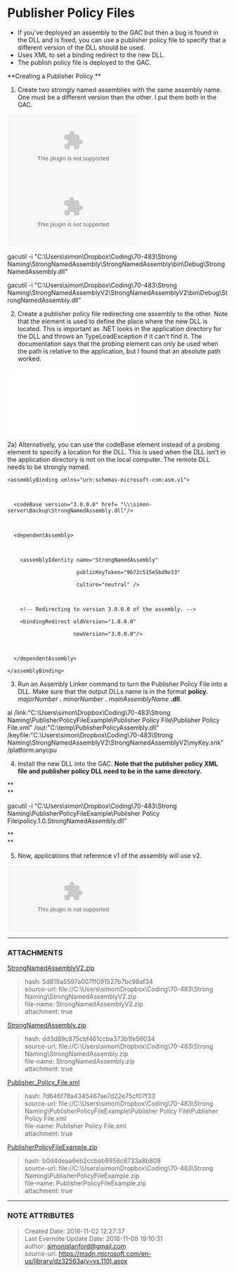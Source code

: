 # Publisher Policy Files

  * If you've deployed an assembly to the GAC but then a bug is found in the DLL and is fixed, you can use a publisher policy file to specify that a different version of the DLL should be used.
  * Uses XML to set a binding redirect to the new DLL.
  * The publish policy file is deployed to the GAC.

  

  

 **Creating a Publisher Policy  **

  

1) Create two strongly named assemblies with the same assembly name. One must
be a different version than the other. I put them both in the GAC.

  

![noteattachment1][dd3d89c875cbf461ccba373b1fe56034]
![noteattachment2][5d818a5597a007ff091527b7bc98af34]

  

gacutil -i "C:\Users\simon\Dropbox\Coding\70-483\Strong
Naming\StrongNamedAssembly\StrongNamedAssembly\bin\Debug\StrongNamedAssembly.dll"

gacutil -i "C:\Users\simon\Dropbox\Coding\70-483\Strong
Naming\StrongNamedAssemblyV2\StrongNamedAssemblyV2\bin\Debug\StrongNamedAssembly.dll"

  

  

2) Create a publisher policy file redirecting one assembly to the other. Note
that the <probing/> element is used to define the place where the new DLL is
located. This is important as .NET looks in the application directory for the
DLL and throws an TypeLoadException if it can't find it. The documentation
says that the probing element can only be used when the path is relative to
the application, but I found that an absolute path worked.

  

![noteattachment3][7d646f78a4345467ae7d22e75cf07f33]

  

2a) Alternatively, you can use the codeBase element instead of a probing
element to specify a location for the DLL. This is used when the DLL isn't in
the application directory is not on the local computer. The remote DLL needs
to be strongly named.

  

<?xml version="1.0" encoding="utf-8"?>

<configuration>

  <runtime>

    <assemblyBinding xmlns="urn:schemas-microsoft-com:asm.v1">

  

      <codeBase version="3.0.0.0" href= "\\\simon-server\Backup\StrongNamedAssembly.dll"/>

  

      <dependentAssembly>

  

        <assemblyIdentity name="StrongNamedAssembly"

                          publicKeyToken="9b72c515e5bd9e33"

                          culture="neutral" />

  

        <!-- Redirecting to version 3.0.0.0 of the assembly. -->

        <bindingRedirect oldVersion="1.0.0.0"

                         newVersion="3.0.0.0"/>

  

      </dependentAssembly>

    </assemblyBinding>

  </runtime>

</configuration>

  

3) Run an Assembly Linker command to turn the Publisher Policy File into a
DLL. Make sure that the output DLLs name is in the format **policy.**
_majorNumber_ **.** _minorNumber_ **.** _mainAssemblyName_ **.dll**.

  

al /link:"C:\Users\simon\Dropbox\Coding\70-483\Strong
Naming\PublisherPolicyFileExample\Publisher Policy File\Publisher Policy
File.xml" /out:"C:\temp\PublisherPolicyAssembly.dll"
/keyfile:"C:\Users\simon\Dropbox\Coding\70-483\Strong
Naming\StrongNamedAssemblyV2\StrongNamedAssemblyV2\myKey.snk" /platform:anycpu  



4) Install the new DLL into the GAC. **Note that the publisher policy XML file
and publisher policy DLL need to be in the same directory.**

 **  
**

gacutil -i "C:\Users\simon\Dropbox\Coding\70-483\Strong
Naming\PublisherPolicyFileExample\Publisher Policy
File\policy.1.0.StrongNamedAssembly.dll"

 **  
**

5) Now, applications that reference v1 of the assembly will use v2.

  

 **![noteattachment4][b0d4deaa6eb2ccbab9956c6733a8b808]**

  


---
### ATTACHMENTS
[5d818a5597a007ff091527b7bc98af34]: media/StrongNamedAssemblyV2.zip
[StrongNamedAssemblyV2.zip](media/StrongNamedAssemblyV2.zip)
>hash: 5d818a5597a007ff091527b7bc98af34  
>source-url: file://C:\Users\simon\Dropbox\Coding\70-483\Strong Naming\StrongNamedAssemblyV2.zip  
>file-name: StrongNamedAssemblyV2.zip  
>attachment: true  

[dd3d89c875cbf461ccba373b1fe56034]: media/StrongNamedAssembly.zip
[StrongNamedAssembly.zip](media/StrongNamedAssembly.zip)
>hash: dd3d89c875cbf461ccba373b1fe56034  
>source-url: file://C:\Users\simon\Dropbox\Coding\70-483\Strong Naming\StrongNamedAssembly.zip  
>file-name: StrongNamedAssembly.zip  
>attachment: true  

[7d646f78a4345467ae7d22e75cf07f33]: media/Publisher_Policy_File.xml
[Publisher_Policy_File.xml](media/Publisher_Policy_File.xml)
>hash: 7d646f78a4345467ae7d22e75cf07f33  
>source-url: file://C:\Users\simon\Dropbox\Coding\70-483\Strong Naming\PublisherPolicyFileExample\Publisher Policy File\Publisher Policy File.xml  
>file-name: Publisher Policy File.xml  
>attachment: true  

[b0d4deaa6eb2ccbab9956c6733a8b808]: media/PublisherPolicyFileExample.zip
[PublisherPolicyFileExample.zip](media/PublisherPolicyFileExample.zip)
>hash: b0d4deaa6eb2ccbab9956c6733a8b808  
>source-url: file://C:\Users\simon\Dropbox\Coding\70-483\Strong Naming\PublisherPolicyFileExample.zip  
>file-name: PublisherPolicyFileExample.zip  
>attachment: true  

---
### NOTE ATTRIBUTES
>Created Date: 2016-11-02 12:27:37  
>Last Evernote Update Date: 2016-11-08 19:10:31  
>author: simonjstanford@gmail.com  
>source-url: https://msdn.microsoft.com/en-us/library/dz32563a(v=vs.110).aspx  